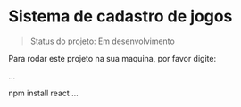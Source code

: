 # Sistema de cadastro de jogos

> Status do projeto: Em desenvolvimento

Para rodar este projeto na sua maquina, por favor digite:

...

npm install react
...
